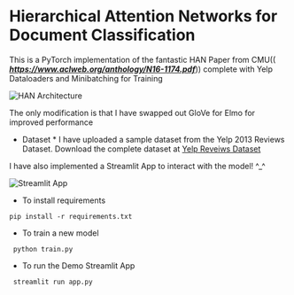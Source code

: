 # Hierarchical Attention Networks for Document Classification

This is a PyTorch implementation of the fantastic HAN Paper from CMU(( ***https://www.aclweb.org/anthology/N16-1174.pdf***)) 
complete with Yelp Dataloaders and Minibatching for Training

![HAN Architecture]("https://github.com/dsouzadaniel/Natural_Language_Processing/blob/master/Implementations/HAN/han_model_architecture.png?raw=true")

The only modification is that I have swapped out GloVe for Elmo for improved performance

* Dataset *
I have uploaded a sample dataset from the Yelp 2013 Reviews Dataset.
Download the complete dataset at [Yelp Reveiws Dataset](https://www.yelp.com/dataset/download)


I have also implemented a Streamlit App to interact with the model! ^_^

![Streamlit App]("https://github.com/dsouzadaniel/Natural_Language_Processing/blob/master/Implementations/HAN/han_model_app.png?raw=true")


* To install requirements

`pip install -r requirements.txt`

* To train a new model

` python train.py`

* To run the Demo Streamlit App
 
` streamlit run app.py`
